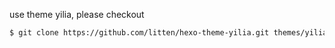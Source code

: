 use theme yilia, please checkout

``` bash
$ git clone https://github.com/litten/hexo-theme-yilia.git themes/yilia
```
